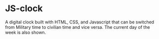 # JS-clock
 
 A digital clock built with HTML, CSS, and Javascript that can be switched from Military time to civilian time and vice versa.
 The current day of the week is also shown.
